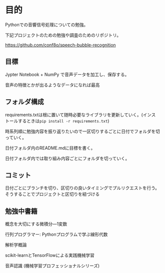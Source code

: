 ﻿# 目的

Pythonでの音響信号処理についての勉強。

下記プロジェクトのための勉強や調査のためのリポジトリ。

https://github.com/conf8o/speech-bubble-recognition

## 目標

Jypter Notebook + NumPy で音声データを加工し、保存する。

音声の特徴とかが出るようなデータになれば最高

## フォルダ構成

requirements.txtは根に置いて随時必要なライブラリを更新していく。(インストールするときは`pip install -r requirements.txt`)

時系列順に勉強内容を振り返りたいので一区切りするごとに日付でフォルダを切っていく。

日付フォルダ内のREADME.mdに目標を書く。

日付フォルダ内では取り組み内容ごとにフォルダを切っていく。

## コミット

日付ごとにブランチを切り、区切りの良いタイミングでプルリクエストを行う。そうすることでプロジェクトと区切りを紐づける

## 勉強中書籍

概念を大切にする微積分―1変数

行列プログラマー: Pythonプログラムで学ぶ線形代数

解析学概論

scikit-learnとTensorFlowによる実践機械学習

音声認識 (機械学習プロフェッショナルシリーズ) 
